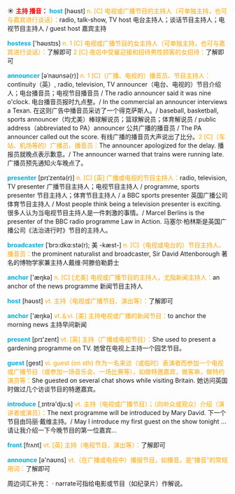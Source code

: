 ☀ <font color="red">**主持 播音：**</font>
<font color="sky blue">**host**</font> [həʊst] 
<font color="orange">n. [C] 电视或广播节目的主持人（可单独主持，也可与嘉宾进行谈话）：</font>radio, talk-show, TV host 电台主持人；谈话节目主持人；电视节目主持人 / guest host 嘉宾主持

<font color="sky blue">**hostess**</font> ['həʊstɪs] 
<font color="orange">n. 1 [C] 电视或广播节目的女主持人（可单独主持，也可与嘉宾进行谈话）：</font>了解即可 <font color="orange">2 [C] 夜店中受雇迎接和招待男性顾客的女招待：</font>了解即可
           
<font color="sky blue">**announcer**</font> [əˈnaʊnsə(r)]
<font color="orange">n. 1 [C]（广播、电视的）播音员、节目主持人：</font>continuity（英）, radio, television, TV announcer（电台、电视的）节目介绍人；电台播音员；电视节目播音员 / The radio announcer said it was nine o'clock. 电台播音员报时九点整。/ In the commercial an announcer interviews a Texan. 在这则广告中播音员采访了一个得克萨斯人。/ baseball, basketball, sports announcer（均尤美）棒球解说员；篮球解说员；体育解说员 / public address（abbreviated to PA）announcer 公共广播的播音员 / The PA announcer called out the score. 有线广播的播音员大声说出了比分。<font color="orange">2 [C]（车站、机场等的）广播员、播音员：</font>The announcer apologized for the delay. 播报员就晚点表示歉意。/ The announcer warned that trains were running late. 广播员预先通知火车晚点了。
           
<font color="sky blue">**presenter**</font> [prɪˈzentə(r)]
<font color="orange">n. [C] [英] 广播或电视的节目主持人：</font>radio, television, TV presenter 广播节目主持人；电视节目主持人 / programme, sports presenter 节目主持人；体育节目主持人 / a BBC sports presenter 英国广播公司体育节目主持人 / Most people think being a television presenter is exciting. 很多人认为当电视节目主持人是一件刺激的事情。/ Marcel Berlins is the presenter of the BBC radio programme Law in Action. 马塞尔·柏林斯是英国广播公司《法治进行时》节目的主持人。
           
<font color="sky blue">**broadcaster**</font> [ˈbrɔ:dkɑ:stə(r); 美 -kæst-]
<font color="orange">n. [C]（电视或电台的）节目主持人、播音员：</font>the prominent naturalist and broadcaster, Sir David Attenborough 著名的博物学家兼主持人戴维·阿滕伯勒爵士

<font color="sky blue">**anchor**</font> ['æŋkə] 
<font color="orange">n. [C] [尤美] 电视或广播节目的主持人，尤指新闻主持人：</font>an anchor of the news programme 新闻节目主持人

<font color="sky blue">**host**</font> [həʊst] 
<font color="orange">vt. 主持（电视或广播节目、演出等）：</font>了解即可

<font color="sky blue">**anchor**</font> ['æŋkə] 
<font color="orange">vt.＆vi. [美] 主持电视或广播的新闻节目：</font>to anchor the morning news 主持早间新闻

<font color="sky blue">**present**</font> [prɪ'zent] 
<font color="orange">vt. [英] 主持（广播或电视节目）：</font>She used to present a gardening programme on TV. 她曾在电视上主持一个园艺节目。

<font color="sky blue">**guest**</font> [ɡest] 
<font color="orange">vi. guest (on sth) 作为一名来访（或临时）表演者而参加一个电视或广播节目（或参加一场音乐会、一场比赛等），如做特邀嘉宾，做客串，做特约演员等：</font>She guested on several chat shows while visiting Britain. 她访问英国时做过几个访谈节目的特邀嘉宾。

<font color="sky blue">**introduce**</font> [͵ɪntrə'dju:s] 
<font color="orange">vt. 主持（电视或广播节目）；（向听众或观众）介绍（演讲者或演员）：</font>The next programme will be introduced by Mary David. 下一个节目由玛丽·戴维主持。/ May I introduce my first guest on the show tonight … 请让我介绍一下今晚节目的第一位嘉宾…

<font color="sky blue">**front**</font> [frʌnt] 
<font color="orange">vt. [英] 主持（电视节目、演出等）：</font>了解即可

<font color="sky blue">**announce**</font> [ə'naʊns] 
<font color="orange">vt.（在广播或电视中）播报节目，如播音。是“播音”的常规用词：</font>了解即可
           
周边词汇补充：
· narrate可指给电影或节目（如纪录片）作解说。

